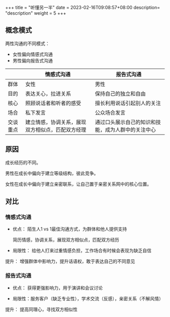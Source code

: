 +++
title = "听懂另一半"
date =  2023-02-16T09:08:57+08:00
description= "description"
weight = 5
+++

## 概念模式
两性沟通的不同模式：
- 女性偏向情感式沟通
- 男性偏向报告式沟通

|| 情感式沟通  | 报告式沟通  |
|-|---|---|
|群体| 女性  | 男性  |
|目的|  表达关心，拉进关系 | 保持自己的独立和自由  |
|核心| 照顾说话者和听者的感受  | 擅长利用说话引起别人的关注  |
|场合|  私下发言 | 公众场合发言  |
|交谈重点| 建立情感，协调关系，展现双方相似点，匹配双方经理  | 通过口头展示自己的知识和技能，成为人群中的关注中心  |


## 原因

成长经历的不同。

男性在成长中偏向于建立等级结构，彼此竞争。

女性在成长中偏向于建立亲密联系，让自己置于亲密关系网中的核心位置。


## 对比

### 情感式沟通

- 优点： 陌生人1 vs 1最佳沟通方式，为群体和他人提供支持

   简历情感，协调关系，展现双方相似点，匹配双方经历
  
- 局限性： 给他人打来过重情感负担，工作场合有时候会表现为缺乏自信

提升： 增强群体中影响力，提升话语权，敢于表达自己的不同意见

### 报告式沟通

- 优点： 获得更强影响力，用于演讲和会议讨论


- 局限性：服务客户（缺乏专业性），学术交流（反感），亲密关系（不解风情）

提升： 提高同理心，寻找双方相似性